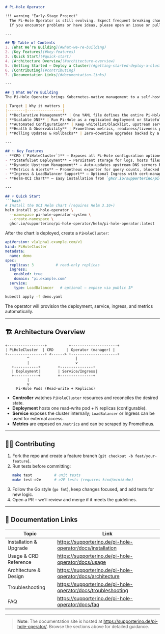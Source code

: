 ```markdown
# Pi‑Hole Operator

!!! warning "Early‑Stage Project"
  The Pi‑Hole Operator is still evolving. Expect frequent breaking changes and incomplete documentation.  
  If you encounter problems or have ideas, please open an issue or pull request on GitHub.

---

## 📚 Table of Contents
1. [What We’re Building](#what-we-re-building)
2. [Key Features](#key-features)
3. [Quick Start](#quick-start)
4. [Architecture Overview](#architecture-overview)
5. [Getting Started – Deploy a Cluster](#getting-started‑deploy-a-cluster)
6. [Contributing](#contributing)
7. [Documentation Links](#documentation-links)

---

## 🚀 What We’re Building
The Pi‑Hole Operator brings Kubernetes‑native management to a self‑hosted ad‑blocking DNS solution:

| Target | Why it matters |
|--------|----------------|
| **Declarative Management** | One YAML file defines the entire Pi‑Hole cluster; the operator provisions, upgrades, and backs up automatically. |
| **Scalable DNS** | Run Pi‑Hole as a replicated deployment or StatefulSet, automatically load‑balancing queries. |
| **Automated Configuration** | Keep whitelist/blacklist, upstream servers, and custom settings in sync across all replicas. |
| **Health & Observability** | Prometheus metrics, readiness/liveness probes, and integration with Kubernetes monitoring tools. |
| **Rolling Updates & Rollbacks** | Zero‑downtime upgrades backed by a robust restore strategy. |

---

## ✨ Key Features
- **CRD (`PiHoleCluster`)** – Exposes all Pi‑Hole configuration options as declarative fields.  
- **StatefulSet Deployment** – Persistent storage for logs, hosts files, and configuration.  
- **Dynamic Upstream Management** – Auto‑updates upstream DNS servers based on cluster topology or external secrets.  
- **Metrics & Alerts** – Prometheus exporter for query counts, blocked domains, and latency; alerts for high failure rates.  
- **Ingress & LoadBalancer Support** – Optional Ingress with cert‑manager TLS or public IP via `LoadBalancer`.  
- **Helm‑OCI Chart** – Easy installation from `ghcr.io/supporterino/pi-hole-operator/helm/pi-hole-operator`.  

---

## ⚡ Quick Start
```bash
# Install the OCI Helm chart (requires Helm 3.10+)
helm install pi-hole-operator \
  --namespace pi-hole-operator-system \
  --create-namespace \
  ghcr.io/supporterino/pi-hole-operator/helm/pi-hole-operator:latest
```

After the chart is deployed, create a `PiHoleCluster`:

```yaml
apiVersion: v1alpha1.example.com/v1
kind: PiHoleCluster
metadata:
  name: demo
spec:
  replicas: 3          # read‑only replicas
  ingress:
    enabled: true
    domain: "pi.example.com"
  service:
    type: LoadBalancer   # optional – expose via public IP
```

```bash
kubectl apply -f demo.yaml
```

The operator will provision the deployment, service, ingress, and metrics automatically.

---

## 🏗️ Architecture Overview
```
+-----------------+          +---------------------+
| PiHoleCluster  | CRD      | Operator (manager) |
+-----------------+ <------> +---------------------+
          ^                     |
          |                     v
   +-----------+        +---------------+
   | Deployment|        | Service/Ingress|
   +-----------+        +---------------+
          |
          v
     Pi‑Hole Pods (Read‑write + Replicas)
```

* **Controller** watches `PiHoleCluster` resources and reconciles the desired state.
* **Deployment** hosts one read‑write pod + N replicas (configurable).
* **Service** exposes the cluster internally; `LoadBalancer` or Ingress can be used for external access.
* **Metrics** are exposed on `/metrics` and can be scraped by Prometheus.

---

## 👩‍💻 Contributing
1. Fork the repo and create a feature branch (`git checkout -b feat/your-feature`).
2. Run tests before committing:
   ```bash
   make test          # unit tests
   make test-e2e      # e2E tests (requires kind/minikube)
   ```
3. Follow the Go style (`go fmt`), keep changes focused, and add tests for new logic.
4. Open a PR – we’ll review and merge if it meets the guidelines.

---

## 📖 Documentation Links
| Topic | Link |
|-------|------|
| Installation & Upgrade | <https://supporterino.de/pi-hole-operator/docs/installation> |
| Usage & CRD Reference | <https://supporterino.de/pi-hole-operator/docs/usage> |
| Architecture & Design | <https://supporterino.de/pi-hole-operator/docs/architecture> |
| Troubleshooting | <https://supporterino.de/pi-hole-operator/docs/troubleshooting> |
| FAQ | <https://supporterino.de/pi-hole-operator/docs/faq> |

---

> **Note**: The documentation site is hosted at <https://supporterino.de/pi-hole-operator/>.  Browse the sections above for detailed guidance.

```